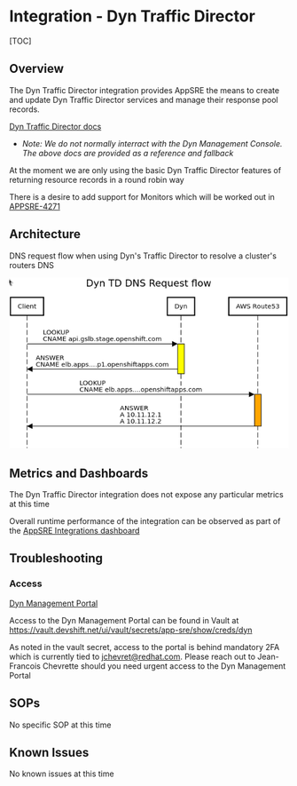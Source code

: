 # Integration - Dyn Traffic Director

[TOC]

## Overview

The Dyn Traffic Director integration provides AppSRE the means to create and update Dyn Traffic Director services and manage their response pool records.

[Dyn Traffic Director docs](https://help.dyn.com/manage-and-configure-traffic-director/)
* *Note: We do not normally interract with the Dyn Management Console. The above docs are provided as a reference and fallback*

At the moment we are only using the basic Dyn Traffic Director features of returning resource records in a round robin way

There is a desire to add support for Monitors which will be worked out in [APPSRE-4271](https://issues.redhat.com/browse/APPSRE-4271)

## Architecture

DNS request flow when using Dyn's Traffic Director to resolve a cluster's routers DNS

![Dyn Traffic Director DNS request flow](img/integration-dyn-traffic-director-dns-request.png "OSD Ingress Router Architecture")

## Metrics and Dashboards

The Dyn Traffic Director integration does not expose any particular metrics at this time

Overall runtime performance of the integration can be observed as part of the [AppSRE Integrations dashboard](https://grafana.app-sre.devshift.net/d/Integrations/integrations?orgId=1)

## Troubleshooting

### Access

[Dyn Management Portal](manage.dynect.net/)

Access to the Dyn Management Portal can be found in Vault at https://vault.devshift.net/ui/vault/secrets/app-sre/show/creds/dyn

As noted in the vault secret, access to the portal is behind mandatory 2FA which is currently tied to jchevret@redhat.com. Please reach out to Jean-Francois Chevrette should you need urgent access to the Dyn Management Portal

## SOPs

No specific SOP at this time

## Known Issues

No known issues at this time
